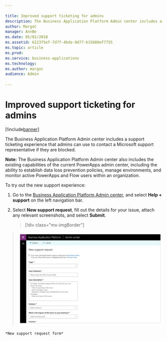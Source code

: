 ```yaml
---

title: Improved support ticketing for admins
description: The Business Application Platform Admin center includes a support ticketing experience that admins can use to contact a Microsoft support representative if they are blocked.
author: MargoC
manager: AnnBe
ms.date: 05/01/2018
ms.assetid: 622375ef-7d7f-4bda-9d77-b15688ef7755
ms.topic: article
ms.prod: 
ms.service: business-applications
ms.technology: 
ms.author: margoc
audience: Admin

---
```

#  Improved support ticketing for admins




[!include[banner](../../includes/banner.md)]

The Business Application Platform Admin center includes a support ticketing
experience that admins can use to contact a Microsoft support representative if
they are blocked.

**Note:** The Business Application Platform Admin center also includes the
existing capabilities of the current PowerApps admin center, including the
ability to establish data loss prevention policies, manage environments, and
monitor active PowerApps and Flow users within an organization.

To try out the new support experience:

1.  Go to the [Business Application Platform Admin
    center](https://go.microsoft.com/fwlink/?linkid=869111), and select **Help +
    support** on the left navigation bar.

2.  Select **New support request**, fill out the details for your issue, attach
    any relevant screenshots, and select **Submit**.

    > [!div class="mx-imgBorder"] 
> ![A screenshot of a new support request form](media/improved-support-ticketing-admins-1.png "A screenshot of a new support request form")
    <!-- Picture 10 -->


    *New support request form*
